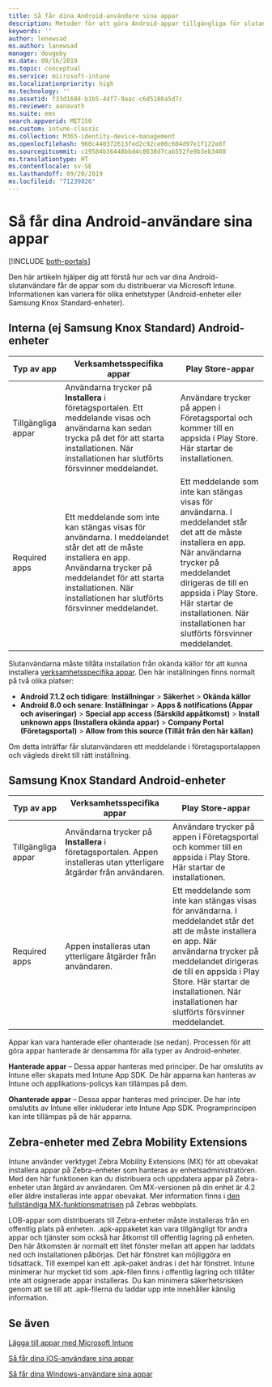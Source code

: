 ```yaml
---
title: Så får dina Android-användare sina appar
description: Metoder för att göra Android-appar tillgängliga för slutanvändare
keywords: ''
author: lenewsad
ms.author: lanewsad
manager: dougeby
ms.date: 09/16/2019
ms.topic: conceptual
ms.service: microsoft-intune
ms.localizationpriority: high
ms.technology: ''
ms.assetid: f33d1684-b1b5-44f7-9aac-c6d5186a5d7c
ms.reviewer: aanavath
ms.suite: ems
search.appverid: MET150
ms.custom: intune-classic
ms.collection: M365-identity-device-management
ms.openlocfilehash: 960c440372613fed2c92ce00c604d97e1f122e8f
ms.sourcegitcommit: c19584b36448bbd4c8638d7cab552fe9b3eb3408
ms.translationtype: HT
ms.contentlocale: sv-SE
ms.lasthandoff: 09/20/2019
ms.locfileid: "71239826"
---
```

# <a name="how-your-android-users-get-their-apps"></a>Så får dina Android-användare sina appar

[!INCLUDE [both-portals](./includes/note-for-both-portals.md)]

Den här artikeln hjälper dig att förstå hur och var dina Android-slutanvändare får de appar som du distribuerar via Microsoft Intune. Informationen kan variera för olika enhetstyper (Android-enheter eller Samsung Knox Standard-enheter).

## <a name="native-non-samsung-knox-standard-android-devices"></a>Interna (ej Samsung Knox Standard) Android-enheter

| Typ av app | Verksamhetsspecifika appar | Play Store-appar  |
| ------------- |-------------| -----|
| Tillgängliga appar      | Användarna trycker på **Installera** i företagsportalen. Ett meddelande visas och användarna kan sedan trycka på det för att starta installationen. När installationen har slutförts försvinner meddelandet. | Användare trycker på appen i Företagsportal och kommer till en appsida i Play Store. Här startar de installationen.|
| Required apps      | Ett meddelande som inte kan stängas visas för användarna. I meddelandet står det att de måste installera en app. Användarna trycker på meddelandet för att starta installationen. När installationen har slutförts försvinner meddelandet.    | Ett meddelande som inte kan stängas visas för användarna. I meddelandet står det att de måste installera en app. När användarna trycker på meddelandet dirigeras de till en appsida i Play Store. Här startar de installationen. När installationen har slutförts försvinner meddelandet. |

Slutanvändarna måste tillåta installation från okända källor för att kunna installera [verksamhetsspecifika appar](lob-apps-android.md). Den här inställningen finns normalt på två olika platser:

* **Android 7.1.2 och tidigare**: **Inställningar** > **Säkerhet** > **Okända källor**
* **Android 8.0 och senare**: **Inställningar** > **Apps & notifications (Appar och aviseringar)**  > **Special app access (Särskild appåtkomst)**  > **Install unknown apps (Installera okända appar)**  > **Company Portal (Företagsportal)**  > **Allow from this source (Tillåt från den här källan)**

Om detta inträffar får slutanvändaren ett meddelande i företagsportalappen och vägleds direkt till rätt inställning. 

## <a name="samsung-knox-standard-android-devices"></a>Samsung Knox Standard Android-enheter

| Typ av app | Verksamhetsspecifika appar | Play Store-appar  |
| ------------- |-------------| -----|
| Tillgängliga appar      | Användarna trycker på **Installera** i företagsportalen. Appen installeras utan ytterligare åtgärder från användaren. | Användare trycker på appen i Företagsportal och kommer till en appsida i Play Store. Här startar de installationen.|
| Required apps      | Appen installeras utan ytterligare åtgärder från användaren.    | Ett meddelande som inte kan stängas visas för användarna. I meddelandet står det att de måste installera en app. När användarna trycker på meddelandet dirigeras de till en appsida i Play Store. Här startar de installationen. När installationen har slutförts försvinner meddelandet. |

Appar kan vara hanterade eller ohanterade (se nedan). Processen för att göra appar hanterade är densamma för alla typer av Android-enheter.

**Hanterade appar** – Dessa appar hanteras med principer. De har omslutits av Intune eller skapats med Intune App SDK. De här apparna kan hanteras av Intune och applikations-policys kan tillämpas på dem.

**Ohanterade appar** – Dessa appar hanteras med principer. De har inte omslutits av Intune eller inkluderar inte Intune App SDK. Programprincipen kan inte tillämpas på de här apparna.

## <a name="zebra-devices-with-zebra-mobility-extensions"></a>Zebra-enheter med Zebra Mobility Extensions

Intune använder verktyget Zebra Mobility Extensions (MX) för att obevakat installera appar på Zebra-enheter som hanteras av enhetsadministratören. Med den här funktionen kan du distribuera och uppdatera appar på Zebra-enheter utan åtgärd av användaren. Om MX-versionen på din enhet är 4.2 eller äldre installeras inte appar obevakat. Mer information finns i [den fullständiga MX-funktionsmatrisen](http://techdocs.zebra.com/mx/compatibility/) på Zebras webbplats.

LOB-appar som distribuerats till Zebra-enheter måste installeras från en offentlig plats på enheten. .apk-appaketet kan vara tillgängligt för andra appar och tjänster som också har åtkomst till offentlig lagring på enheten. Den här åtkomsten är normalt ett litet fönster mellan att appen har laddats ned och installationen påbörjas. Det här fönstret kan möjliggöra en tidsattack. Till exempel kan ett .apk-paket ändras i det här fönstret. Intune minimerar hur mycket tid som .apk-filen finns i offentlig lagring och tillåter inte att osignerade appar installeras. Du kan minimera säkerhetsrisken genom att se till att .apk-filerna du laddar upp inte innehåller känslig information.

## <a name="see-also"></a>Se även

[Lägga till appar med Microsoft Intune](apps-add.md)

[Så får dina iOS-användare sina appar](end-user-apps-ios.md)

[Så får dina Windows-användare sina appar](end-user-apps-windows.md)
